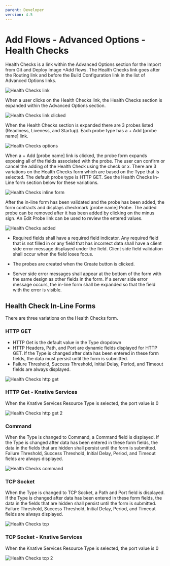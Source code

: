 ```yaml
---
parent: Developer
version: 4.5
---
```


# Add Flows - Advanced Options - Health Checks

Health Checks is a link within the Advanced Options section for the Import from Git and Deploy Image +Add flows. The Health Checks link goes after the Routing link and before the Build Configuration link in the list of Advanced Options links.

![Health Checks link](img/Select_Health_Checks.png)


When a user clicks on the Health Checks link, the Health Checks section is expanded within the Advanced Options section.

![Health Checks link clicked](img/Select_Health_Checks_2.png)

When the Health Checks section is expanded there are 3 probes listed (Readiness, Liveness, and Startup). Each probe type has a + Add \[probe name\] link.

![Health Checks options](img/Select_Add_Probe.png)

When a + Add [probe name] link is clicked, the probe form expands exposing all of the fields associated with the probe.  The user can confirm or cancel the adding of the Health Check using the check or x.  There are 3 variations on the Health Checks form which are based on the Type that is selected. The default probe type is HTTP GET. See the Health Checks In-Line form section below for these variations.

![Health Checks inline form](img/Add_Probe_Inline_Form_Expands.png)

After the in-line form has been validated and the probe has been added, the form contracts and displays checkmark \[probe name\] Probe. The added probe can be removed after it has been added by clicking on the minus sign. An Edit Probe link can be used to review the entered values.

![Health Checks added](img/Add_Probe_Added.png)


* Required fields shall have a required field indicator. Any required field that is not filled in or any field that has incorrect data shall have a client side error message displayed under the field. Client side field validation shall occur when the field loses focus.

* The probes are created when the Create button is clicked.

* Server side error messages shall appear at the bottom of the form with the same design as other fields in the form. If a server side error message occurs, the in-line form shall be expanded so that the field with the error is visible.


## Health Check In-Line Forms
There are three variations on the Health Checks form.

### HTTP GET
* HTTP Get is the default value in the Type dropdown
* HTTP Headers, Path, and Port are dynamic fields displayed for HTTP GET. If the Type is changed after data has been entered in these form fields, the data must persist until the form is submitted.
* Failure Threshold, Success Threshold, Initial Delay, Period, and Timeout fields are always displayed.

![Health Checks http get](img/FINAL_FORM_HTTP_GET.png)

### HTTP Get - Knative Services
When the Knative Services Resource Type is selected, the port value is 0

![Health Checks http get 2](img/FINAL_FORM_HTTP_GET_Knative.png)

### Command
When the Type is changed to Command, a Command field is displayed. If the Type is changed after data has been entered in these form fields, the data in the fields that are hidden shall persist until the form is submitted.
Failure Threshold, Success Threshold, Initial Delay, Period, and Timeout fields are always displayed.

![Health Checks command](img/FINAL_FORM_Container_Command.png)

### TCP Socket
When the Type is changed to TCP Socket, a Path and Port field is displayed. If the Type is changed after data has been entered in these form fields, the data in the fields that are hidden shall persist until the form is submitted.
Failure Threshold, Success Threshold, Initial Delay, Period, and Timeout fields are always displayed.

![Health Checks tcp](img/FINAL_FORM_TCP.png)

### TCP Socket - Knative Services
When the Knative Services Resource Type is selected, the port value is 0

![Health Checks tcp 2](img/FINAL_FORM_TCP_Knative.png)
